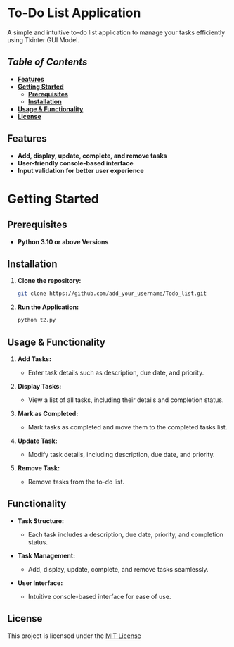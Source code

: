 # **To-Do List Application**
A simple and intuitive to-do list application to manage your tasks efficiently using Tkinter GUI Model.

## _Table of Contents_

- [**Features**](#features)
- [**Getting Started**](#getting-started)
  - [**Prerequisites**](#prerequisites)
  - [**Installation**](#installation)
- [**Usage & Functionality**](#usage--functionality)
- [**License**](#license)

## **Features**

- **Add, display, update, complete, and remove tasks**
- **User-friendly console-based interface**
- **Input validation for better user experience**

# **Getting Started**

## **Prerequisites**

- **Python 3.10 or above Versions**

## **Installation**

1. **Clone the repository:**

   ```bash
   git clone https://github.com/add_your_username/Todo_list.git

2. **Run the Application:**

   ```bash
   python t2.py

## **Usage & Functionality**

1. **Add Tasks:**
   - Enter task details such as description, due date, and priority.

2. **Display Tasks:**
   - View a list of all tasks, including their details and completion status.

3. **Mark as Completed:**
   - Mark tasks as completed and move them to the completed tasks list.

4. **Update Task:**
   - Modify task details, including description, due date, and priority.

5. **Remove Task:**
   - Remove tasks from the to-do list.

## **Functionality**

- **Task Structure:**
    - Each task includes a description, due date, priority, and completion status.

- **Task Management:**
    - Add, display, update, complete, and remove tasks seamlessly.

- **User Interface:**
    - Intuitive console-based interface for ease of use.

## **License**

This project is licensed under the [MIT License](LICENSE)



